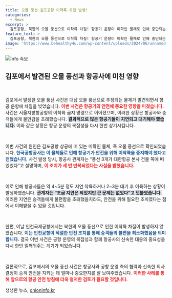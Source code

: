 ```yaml
---
title: 오물 풍선 김포공항 이착륙 차질 발생!
categories:
  - News
excerpt: >
  김포공항, 북한의 오물 풍선으로 이착륙 차질! 항공기 운항이 미확인 물체로 인해 중단되는 초유의 사태가 발생했습니다. 상황은 신속히 해제되었으나, 김포 하늘을 뒤덮은 풍선의 정체가 궁금증을 자아냅니다. 클릭 후 자세한 내용을 확인하세요!
feature_text: >
  김포공항, 북한의 오물 풍선으로 이착륙 차질! 항공기 운항이 미확인 물체로 인해 중단되는 초유의 사태가 발생했습니다. 상황은 신속히 해제되었으나, 김포 하늘을 뒤덮은 풍선의 정체가 궁금증을 자아냅니다. 클릭 후 자세한 내용을 확인하세요!
image: 'https://www.behealthy4u.com/wp-content/uploads/2024/06/unnamed-file.png'
---
```


<p><img src="https://www.behealthy4u.com/wp-content/uploads/2024/06/unnamed-file.png" alt="info 속보" /></p>

<h2 data-ke-size="size26">김포에서 발견된 오물 풍선과 항공사에 미친 영향</h2>

<p data-ke-size="size16">&nbsp;</p>

<p>김포에서 발생한 오물 풍선 사건은 대남 오물 풍선으로 추정되는 물체가 발견되면서 항공 운항에 차질을 빚었습니다. <b><span style="color: #ee2323;">이번 사건은 항공기의 안전에 중요한 영향을 미쳤습니다.</span></b> 사건은 서울지방항공청의 이착륙 금지 명령으로 이어졌으며, 이러한 상황은 항공사와 승객들에게 불안감을 초래했습니다. <b><span style="background-color: #21538527;">결과적으로 많은 항공기들이 지연되고 대기해야 했습니다.</span></b> 이와 같은 상황은 항공 운영의 복잡성을 다시 한번 상기시킵니다.</p>

<p data-ke-size="size16">&nbsp;</p>

<p>이번 사건의 원인은 김포공항 상공에 떠 있는 미확인 물체, 즉 오물 풍선으로 확인되었습니다. <b><span style="color: #1a5490;">한국공항공사는 이 물체들로 인해 항공기가 안전을 위해 이착륙을 중지해야 했다고 전했습니다.</span></b> 사건 발생 당시, 항공사 관계자는 “풍선 3개가 대한항공 본사 건물 쪽에 떠 있었다”고 설명하며, <b><span style="color: #ee2323;">이 조치가 세 번 반복되었다는 사실을 밝혔습니다.</span></b> </p>

<p data-ke-size="size16">&nbsp;</p>

<p>이로 인해 항공사들은 약 4~5분 정도 지연 착륙하거나 2~3분 대기 후 이륙하는 상황이 발생하였습니다. <b><span style="background-color: #21538527;">관계자는 “조금 지연은 되었지만 큰 문제는 없었다”고 덧붙였습니다.</span></b> 이러한 지연은 승객들에게 불편함을 초래했을지라도, 안전을 위해 필요한 조치였다는 점에서 이해받을 수 있을 것입니다.</p>

<p data-ke-size="size16">&nbsp;</p>

<p>한편, 이날 인천국제공항에서는 북한의 오물 풍선으로 인한 이착륙 차질이 발생하지 않았습니다. <b><span style="color: #1a5490;">이는 인천공항이 적절한 안전 조치를 통해 승객들의 불편을 최소화했음을 의미합니다.</span></b> 결국 이번 사건은 공항 운영의 복잡성과 함께 항공사의 신속한 대응의 중요성을 다시 한번 일깨워주는 계기가 되었습니다. </p>

<p data-ke-size="size16">&nbsp;</p>

<p>결론적으로, 김포에서의 오물 풍선 사건은 항공사와 공항 운영 측의 협력과 신속한 의사결정이 승객 안전을 지키는 데 얼마나 중요한지를 잘 보여주었습니다. <b><span style="color: #ee2323;">이러한 사례를 통해 앞으로의 항공 안전 방침에 더욱 철저한 검토가 필요할 것입니다.</span></b></p>
생생한 뉴스, <a href="https://onioninfo.kr" rel="dofollow">onioninfo.kr</a>


